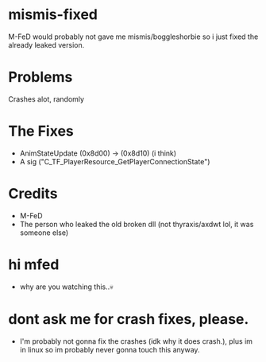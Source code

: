 # mismis-fixed
M-FeD would probably not gave me mismis/boggleshorbie so i just fixed the already leaked version.

# Problems
Crashes alot, randomly

# The Fixes
- AnimStateUpdate (0x8d00) -> (0x8d10) (i think)
- A sig ("C_TF_PlayerResource_GetPlayerConnectionState")

# Credits
- M-FeD
- The person who leaked the old broken dll (not thyraxis/axdwt lol, it was someone else)

# hi mfed
- why are you watching this..💀

# dont ask me for crash fixes, please.
- I'm probably not gonna fix the crashes (idk why it does crash.), plus im in linux so im probably never gonna touch this anyway.
